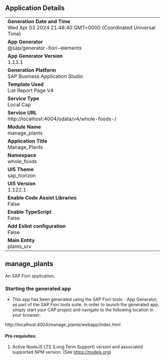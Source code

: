 ## Application Details
|               |
| ------------- |
|**Generation Date and Time**<br>Wed Apr 03 2024 21:48:40 GMT+0000 (Coordinated Universal Time)|
|**App Generator**<br>@sap/generator-fiori-elements|
|**App Generator Version**<br>1.13.1|
|**Generation Platform**<br>SAP Business Application Studio|
|**Template Used**<br>List Report Page V4|
|**Service Type**<br>Local Cap|
|**Service URL**<br>http://localhost:4004/odata/v4/whole-foods-/
|**Module Name**<br>manage_plants|
|**Application Title**<br>Manage_Plants|
|**Namespace**<br>whole_foods|
|**UI5 Theme**<br>sap_horizon|
|**UI5 Version**<br>1.122.1|
|**Enable Code Assist Libraries**<br>False|
|**Enable TypeScript**<br>False|
|**Add Eslint configuration**<br>False|
|**Main Entity**<br>plants_srv|

## manage_plants

An SAP Fiori application.

### Starting the generated app

-   This app has been generated using the SAP Fiori tools - App Generator, as part of the SAP Fiori tools suite.  In order to launch the generated app, simply start your CAP project and navigate to the following location in your browser:

http://localhost:4004/manage_plants/webapp/index.html

#### Pre-requisites:

1. Active NodeJS LTS (Long Term Support) version and associated supported NPM version.  (See https://nodejs.org)


